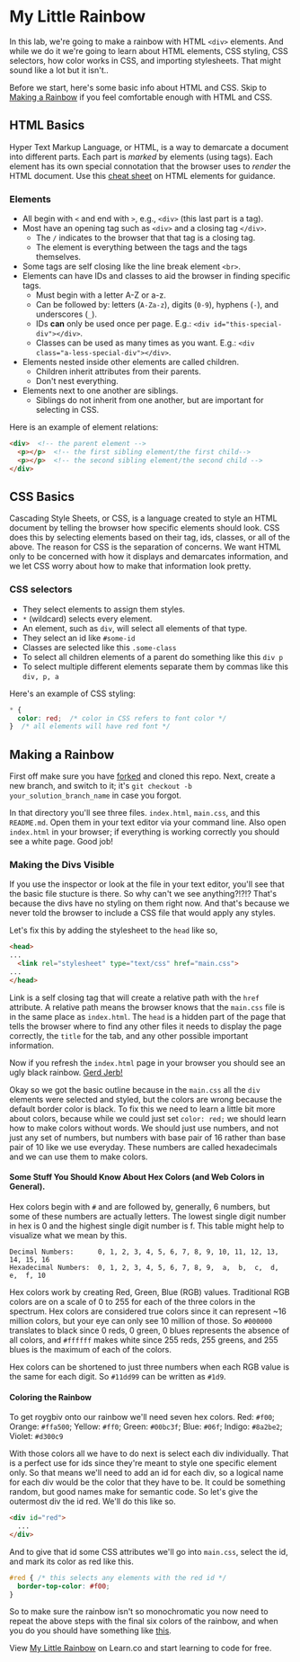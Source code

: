 # My Little Rainbow

In this lab, we're going to make a rainbow with HTML `<div>` elements. And while we do it we're going to learn about HTML elements, CSS styling, CSS selectors, how color works in CSS, and importing stylesheets.  That might sound like a lot but it isn't..

Before we start, here's some basic info about HTML and CSS. Skip to [Making a Rainbow](#making-a-rainbow) if you feel comfortable enough with HTML and CSS.

## HTML Basics
Hyper Text Markup Language, or HTML, is a way to demarcate a document into different parts. Each part is _marked_ by elements (using tags). Each element has its own special connotation that the browser uses to _render_ the HTML document. Use this [cheat sheet](http://www.cril.univ-artois.fr/~lecoutre/teaching/web/sheets/HTML.pdf) on HTML elements for guidance.

### Elements
- All begin with `<` and end with `>`, e.g., `<div>` (this last part is a tag).
- Most have an opening tag such as `<div>` and a closing tag `</div>`.
  + The `/` indicates to the browser that that tag is a closing tag.
  + The element is everything between the tags and the tags themselves.
- Some tags are self closing like the line break element `<br>`.
- Elements can have IDs and classes to aid the browser in finding specific tags.
  + Must begin with a letter A-Z or a-z.
  + Can be followed by: letters (`A-Za-z`), digits (`0-9`), hyphens (`-`), and underscores (`_`).
  + IDs **can** only be used once per page. E.g.: `<div id="this-special-div"></div>`.
  + Classes can be used as many times as you want. E.g.: `<div class="a-less-special-div"></div>`.
- Elements nested inside other elements are called children.
  + Children inherit attributes from their parents.
  + Don't nest everything.
- Elements next to one another are siblings.
  + Siblings do not inherit from one another, but are important for selecting in CSS.

Here is an example of element relations:
```html
<div>  <!-- the parent element -->
  <p></p>  <!-- the first sibling element/the first child-->
  <p></p>  <!-- the second sibling element/the second child -->
</div>
```

## CSS Basics
Cascading Style Sheets, or CSS, is a language created to style an HTML document by telling the browser how specific elements should look. CSS does this by selecting elements based on their tag, ids, classes, or all of the above. The reason for CSS is the separation of concerns. We want HTML only to be concerned with how it displays and demarcates information, and we let CSS worry about how to make that information look pretty.

### CSS selectors
  - They select elements to assign them styles.
  - `*` (wildcard) selects every element.
  - An element, such as `div`, will select all elements of that type.
  - They select an id like `#some-id`
  - Classes are selected like this `.some-class`
  - To select all children elements of a parent do something like this `div p`
  - To select multiple different elements separate them by commas like this `div, p, a`

Here's an example of CSS styling:
```css
* {
  color: red;  /* color in CSS refers to font color */
}  /* all elements will have red font */
```

## Making a Rainbow
First off make sure you have [forked](https://github.com/learn-co-students/my-little-rainbow-v-000) and cloned this repo. Next, create a new branch, and switch to it; it's `git checkout -b your_solution_branch_name` in case you forgot.

In that directory you'll see three files. `index.html`, `main.css`, and this `README.md`.  Open them in your text editor via your command line.  Also open `index.html` in your browser; if everything is working correctly you should see a white page. Good job!

### Making the Divs Visible
If you use the inspector or look at the file in your text editor, you'll see that the basic file stucture is there.  So why can't we see anything?!?!?  That's because the divs have no styling on them right now.  And that's because we never told the browser to include a CSS file that would apply any styles.

Let's fix this by adding the stylesheet to the `head` like so,
```html
<head>
...
  <link rel="stylesheet" type="text/css" href="main.css">
...
</head>
```
Link is a self closing tag that will create a relative path with the `href` attribute.  A relative path means the browser knows that the `main.css` file is in the same place as `index.html`.  The `head` is a hidden part of the page that tells the browser where to find any other files it needs to display the page correctly, the `title` for the tab, and any other possible important information.

Now if you refresh the `index.html` page in your browser you should see an ugly black rainbow.  [Gerd Jerb!](http://cdn.memegenerator.net/instances/500x/23902661.jpg)

Okay so we got the basic outline because in the `main.css` all the `div` elements were selected and styled, but the colors are wrong because the default border color is black.  To fix this we need to learn a little bit more about colors, because while we could just set `color: red;` we should learn how to make colors without words.  We should just use numbers, and not just any set of numbers, but numbers with base pair of 16 rather than base pair of 10 like we use everyday.  These numbers are called hexadecimals and we can use them to make colors.

#### Some Stuff You Should Know About Hex Colors (and Web Colors in General).
Hex colors begin with `#` and are followed by, generally, 6 numbers, but some of these numbers are actually letters.  The lowest single digit number in hex is 0 and the highest single digit number is f.  This table might help to visualize what we mean by this.

```
Decimal Numbers:      0, 1, 2, 3, 4, 5, 6, 7, 8, 9, 10, 11, 12, 13, 14, 15, 16
Hexadecimal Numbers:  0, 1, 2, 3, 4, 5, 6, 7, 8, 9,  a,  b,  c,  d,  e,  f, 10
```

Hex colors work by creating Red, Green, Blue (RGB) values.  Traditional RGB colors are on a scale of 0 to 255 for each of the three colors in the spectrum.  Hex colors are considered true colors since it can represent ~16 million colors, but your eye can only see 10 million of those.  So `#000000` translates to black since 0 reds, 0 green, 0 blues represents the absence of all colors, and `#ffffff` makes white since 255 reds, 255 greens, and 255 blues is the maximum of each of the colors.  

Hex colors can be shortened to just three numbers when each RGB value is the same for each digit. So `#11dd99` can be written as `#1d9`.

#### Coloring the Rainbow
To get roygbiv onto our rainbow we'll need seven hex colors.
Red: `#f00`; Orange: `#ffa500`; Yellow: `#ff0`; Green: `#00bc3f`; Blue: `#06f`; Indigo: `#8a2be2`; Violet: `#d300c9`

With those colors all we have to do next is select each div individually.  That is a perfect use for ids since they're meant to style one specific element only.  So that means we'll need to add an id for each div, so a logical name for each div would be the color that they have to be.  It could be something random, but good names make for semantic code. So let's give the outermost div the id red. We'll do this like so.
```html
<div id="red">
  ...
</div>
```

And to give that id some CSS attributes we'll go into `main.css`, select the id, and mark its color as red like this.
```css
#red { /* this selects any elements with the red id */
  border-top-color: #f00;
}
```

So to make sure the rainbow isn't so monochromatic you now need to repeat the above steps with the final six colors of the rainbow, and when you do you should have something like [this](http://i0.kym-cdn.com/photos/images/original/000/118/087/2468904593_6a7c692ab6.jpg).

<p data-visibility='hidden'>View <a href='https://learn.co/lessons/my-little-rainbow' title='My Little Rainbow'>My Little Rainbow</a> on Learn.co and start learning to code for free.</p>
